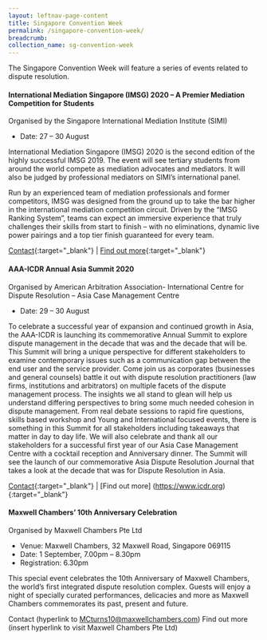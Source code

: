 ```yaml
---
layout: leftnav-page-content
title: Singapore Convention Week
permalink: /singapore-convention-week/
breadcrumb: 
collection_name: sg-convention-week
---
```

The Singapore Convention Week will feature a series of events related to dispute resolution. 

#### **International Mediation Singapore (IMSG) 2020 – A Premier Mediation Competition for Students** ####

Organised by the Singapore International Mediation Institute (SIMI) 
* Date: 27 – 30 August 
 
International Mediation Singapore (IMSG) 2020 is the second edition of the highly successful IMSG 2019. The event will see tertiary students from around the world compete as mediation advocates and mediators. It will also be judged by professional mediators on SIMI’s international panel. 
 
Run by an experienced team of mediation professionals and former competitors, IMSG was designed from the ground up to take the bar higher in the international mediation competition circuit. Driven by the “IMSG Ranking System”, teams can expect an immersive experience that truly challenges their skills from start to finish – with no eliminations, dynamic live power pairings and a top tier finish guaranteed for every team.
 
[Contact](mailto:imsg@simi.org.sg){:target="_blank"} | [Find out more](https://www.simi.org.sg){:target="_blank"}

#### **AAA-ICDR Annual Asia Summit 2020** ####

Organised by American Arbitration Association- International Centre for Dispute Resolution – Asia Case Management Centre

* Date: 29 – 30 August

To celebrate a successful year of expansion and continued growth in Asia, the AAA-ICDR  is launching its commemorative Annual Summit to explore dispute management in the decade that was and the decade that will be. This Summit will bring a unique perspective for different stakeholders to examine contemporary issues such as a communication gap between the end user and the service provider. Come join us as  corporates (businesses and general counsels) battle it out with dispute resolution practitioners (law firms, institutions and arbitrators) on multiple facets of the dispute management process. The insights we all stand to glean will help us understand differing perspectives to bring some much needed cohesion in dispute management. From real debate sessions to rapid fire questions, skills based workshop and Young and International focused events, there is something in this Summit for all stakeholders including takeaways that matter in day to day life. We will also celebrate and thank all our stakeholders for a successful first year of our Asia Case Management Centre with a cocktail reception and Anniversary dinner.  The Summit will see the launch of our commemorative Asia Dispute Resolution Journal that takes a look at the decade that was for Dispute Resolution in Asia.

[Contact](mailto:asiacmc@adr.org){:target="_blank"} | [Find out more] (https://www.icdr.org){:target="_blank"}

#### **Maxwell Chambers’ 10th Anniversary Celebration** ####

Organised by Maxwell Chambers Pte Ltd 

* Venue: Maxwell Chambers, 32 Maxwell Road, Singapore 069115
* Date: 1 September, 7.00pm – 8.30pm
* Registration: 6.30pm 

This special event celebrates the 10th Anniversary of Maxwell Chambers, the world’s first integrated dispute resolution complex. Guests will enjoy a night of specially curated performances, delicacies and more as Maxwell Chambers commemorates its past, present and future.

Contact (hyperlink to MCturns10@maxwellchambers.com) 
Find out more (insert hyperlink to visit Maxwell Chambers Pte Ltd)


